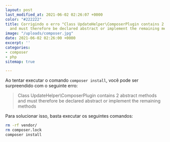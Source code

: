```yaml
---
layout: post
last_modified_at: 2021-06-02 02:26:07 +0000
color: "#222222"
title: Corrigindo o erro "Class UpdateHelper\ComposerPlugin contains 2 abstract methods
  and must therefore be declared abstract or implement the remaining methods"
image: "/uploads/composer.jpg"
date: 2021-06-02 02:26:00 +0000
excerpt: ''
categories:
- composer
- php
sitemap: true

---
```

Ao tentar executar o comando `composer install`, você pode ser surpreendido com o seguinte erro:

> Class UpdateHelper\\ComposerPlugin contains 2 abstract methods and must therefore be declared abstract or implement the remaining methods

Para solucionar isso, basta executar os seguintes comandos:

```bash
rm -rf vendor/
rm composer.lock
composer install
```